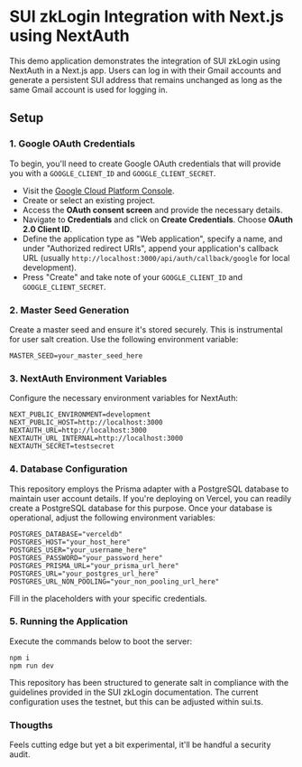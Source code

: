 # SUI zkLogin Integration with Next.js using NextAuth

This demo application demonstrates the integration of SUI zkLogin using NextAuth in a Next.js app. Users can log in with their Gmail accounts and generate a persistent SUI address that remains unchanged as long as the same Gmail account is used for logging in.

## Setup

### 1. Google OAuth Credentials

To begin, you'll need to create Google OAuth credentials that will provide you with a `GOOGLE_CLIENT_ID` and `GOOGLE_CLIENT_SECRET`.

- Visit the [Google Cloud Platform Console](https://console.cloud.google.com/).
- Create or select an existing project.
- Access the **OAuth consent screen** and provide the necessary details.
- Navigate to **Credentials** and click on **Create Credentials**. Choose **OAuth 2.0 Client ID**.
- Define the application type as "Web application", specify a name, and under "Authorized redirect URIs", append your application's callback URL (usually `http://localhost:3000/api/auth/callback/google` for local development).
- Press "Create" and take note of your `GOOGLE_CLIENT_ID` and `GOOGLE_CLIENT_SECRET`.

### 2. Master Seed Generation

Create a master seed and ensure it's stored securely. This is instrumental for user salt creation. Use the following environment variable:

```env
MASTER_SEED=your_master_seed_here
```

### 3. NextAuth Environment Variables

Configure the necessary environment variables for NextAuth:

```env
NEXT_PUBLIC_ENVIRONMENT=development
NEXT_PUBLIC_HOST=http://localhost:3000
NEXTAUTH_URL=http://localhost:3000
NEXTAUTH_URL_INTERNAL=http://localhost:3000
NEXTAUTH_SECRET=testsecret 
```

### 4. Database Configuration
This repository employs the Prisma adapter with a PostgreSQL database to maintain user account details. If you're deploying on Vercel, you can readily create a PostgreSQL database for this purpose. Once your database is operational, adjust the following environment variables:

```env
POSTGRES_DATABASE="verceldb"
POSTGRES_HOST="your_host_here"
POSTGRES_USER="your_username_here"
POSTGRES_PASSWORD="your_password_here"
POSTGRES_PRISMA_URL="your_prisma_url_here"
POSTGRES_URL="your_postgres_url_here"
POSTGRES_URL_NON_POOLING="your_non_pooling_url_here"
```

Fill in the placeholders with your specific credentials.

### 5. Running the Application
Execute the commands below to boot the server:

```
npm i
npm run dev
```

This repository has been structured to generate salt in compliance with the guidelines provided in the SUI zkLogin documentation. The current configuration uses the testnet, but this can be adjusted within sui.ts.

### Thougths
Feels cutting edge but yet a bit experimental, it'll be handful a security audit.


